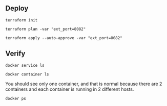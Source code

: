 ## Deploy

`terraform init`

`terraform plan -var "ext_port=8082"`

`terraform apply --auto-approve -var "ext_port=8082"`

## Verify

`docker service ls`

`docker container ls`

You should see only one container, and that is normal because there are 2 containers and each container is running in 2 different hosts.

`docker ps`
